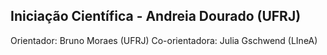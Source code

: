## Iniciação Científica - Andreia Dourado (UFRJ)

Orientador: Bruno Moraes (UFRJ)
Co-orientadora: Julia Gschwend (LIneA) 
